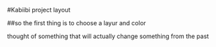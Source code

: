 #Kabiibi project layout

##so the first thing is to choose a layur and color

thought of something that will actually change something from the past
